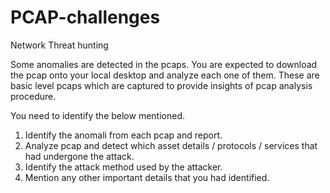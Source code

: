 # PCAP-challenges
Network Threat hunting

Some anomalies are detected in the pcaps. You are expected to download the pcap onto your local desktop and analyze each one of them. These are basic level pcaps which are captured to provide insights of pcap analysis procedure.

You need to identify the below mentioned.

1) Identify the anomali from each pcap and report.
2) Analyze pcap and detect which asset details / protocols / services that had undergone the attack.
3) Identify the attack method used by the attacker.
4) Mention any other important details that you had identified.
